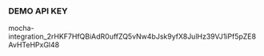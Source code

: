 ### DEMO API KEY

mocha-integration_2rHKF7HfQBiAdR0uffZQ5vNw4bJsk9yfX8JulHz39VJ1iPf5pZE8AvHTeHPxGl48
